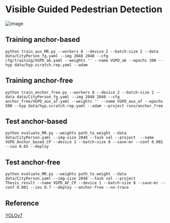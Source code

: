 # Visible Guided Pedestrian Detection
![image](https://github.com/willy20104368/Visible-Guided-Pedestrian-Detection/blob/main/overall.png)
## Training anchor-based
```
python train_aux_MR.py --workers 8 --device 2 --batch-size 2 --data data/CityPerson_fg.yaml --img 2048 2048 --cfg cfg/training/VGPD_ab.yaml --weights '' --name VGPD_ab --epochs 300 --hyp data/hyp.scratch.rep.yaml --adam

```
## Training anchor-free
```
python train_anchor_free.py --workers 8 --device 2 --batch-size 2 --data data/CityPerson_fg.yaml --img 2048 2048 --cfg anchor_free/VGPD_aux_af.yaml --weights '' --name VGPD_aux_af --epochs 500 --hyp data/hyp.scratch.rep.yaml --adam --project runs/anchor_free
```
## Test anchor-based
```
python evaluate_MR.py --weights path_to_weight --data data/CityPerson.yaml --img-size 2048 --task val --project  --name VGPD_Anchor_based_CP --device 1 --batch-size 8 --save-mr --conf 0.001 --iou 0.65 --deploy
```
## Test anchor-free
```
python evaluate_MR.py --weights path_to_weight --data data/CityPerson.yaml --img-size 2048 --task val --project Thesis_result --name VGPD_AF_CP --device 1 --batch-size 8 --save-mr --conf 0.001 --iou 0.7 --deploy --anchor-free --no-trace
```

## Reference
[YOLOv7](https://github.com/WongKinYiu/yolov7?tab=readme-ov-file#training)
